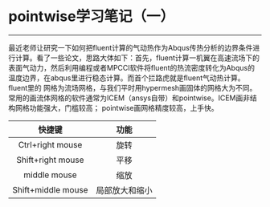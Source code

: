 # pointwise学习笔记（一）
---
最近老师让研究一下如何把fluent计算的气动热作为Abqus传热分析的边界条件进行计算。看了一些论文，思路大体如下：首先，fluent计算一机翼在高速流场下的
表面气动力，然后利用编程或者MPCCI软件将fluent的热流密度转化为Abqus的温度边界，在abqus里进行稳态计算。而首个拦路虎就是fluent气动热计算。fluent里的
网格为流场网格，与我们平时用hypermesh画固体的网格大为不同。常用的画流体网格的软件通常为ICEM（ansys自带）和pointwise。ICEM画非结构网格功能强大，门槛较高；
pointwise画网格精度较高，上手快。

快捷键|功能
:--:|:--:
Ctrl+right mouse|旋转
Shift+right mouse|平移
middle mouse|缩放
Shift+middle mouse|局部放大和缩小


